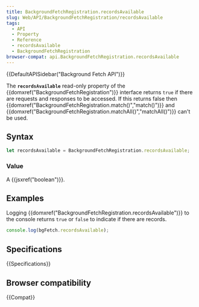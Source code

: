 ```yaml
---
title: BackgroundFetchRegistration.recordsAvailable
slug: Web/API/BackgroundFetchRegistration/recordsAvailable
tags:
  - API
  - Property
  - Reference
  - recordsAvailable
  - BackgroundFetchRegistration
browser-compat: api.BackgroundFetchRegistration.recordsAvailable
---
```

{{DefaultAPISidebar("Background Fetch API")}}

The **`recordsAvailable`** read-only property of the {{domxref("BackgroundFetchRegistration")}} interface returns `true` if there are requests and responses to be accessed. If this returns false then {{domxref("BackgroundFetchRegistration.match()","match()")}} and {{domxref("BackgroundFetchRegistration.matchAll()","matchAll()")}} can't be used.

## Syntax

```js
let recordsAvailable = BackgroundFetchRegistration.recordsAvailable;
```

### Value

A {{jsxref("boolean")}}.

## Examples

Logging {{domxref("BackgroundFetchRegistration.recordsAvailable")}} to the console returns `true` or `false` to indicate if there are records.

```js
console.log(bgFetch.recordsAvailable);
```

## Specifications

{{Specifications}}

## Browser compatibility

{{Compat}}
